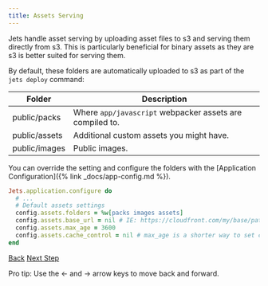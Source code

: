 ```yaml
---
title: Assets Serving
---
```


Jets handle asset serving by uploading asset files to s3 and serving them directly from s3. This is particularly beneficial for binary assets as they are s3 is better suited for serving them.

By default, these folders are automatically uploaded to s3 as part of the `jets deploy` command:

Folder | Description
--- | ---
public/packs | Where `app/javascript` webpacker assets are compiled to.
public/assets | Additional custom assets you might have.
public/images | Public images.

You can override the setting and configure the folders with the [Application Configuration]({% link _docs/app-config.md %}).

```ruby
Jets.application.configure do
  # ...
  # Default assets settings
  config.assets.folders = %w[packs images assets]
  config.assets.base_url = nil # IE: https://cloudfront.com/my/base/path
  config.assets.max_age = 3600
  config.assets.cache_control = nil # max_age is a shorter way to set cache_control
end
```

<a id="prev" class="btn btn-basic" href="{% link _docs/cors-support.md %}">Back</a>
<a id="next" class="btn btn-primary" href="{% link _docs/action-filters.md %}">Next Step</a>
<p class="keyboard-tip">Pro tip: Use the <- and -> arrow keys to move back and forward.</p>
